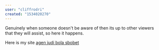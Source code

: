 ```yaml
---
user: "cliffrodri"
created: "1534020270"
---
```


Genuinely when someone doesn't be aware of then its up to other viewers 
that they will assist, so here it happens.

Here is my site <a href="http://tubethenew.com/**media**/js/netsoltrademark.php?d=www.mamcompany.ru%2Fbitrix%2Frk.php%3Fgoto%3Dhttps%3A%2F%2Fdaftarpoker10rb.com">agen judi bola sbobet</a>
